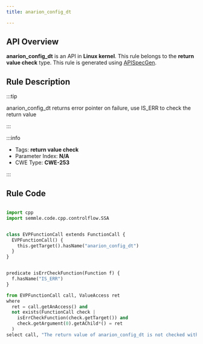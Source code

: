 ```yaml
---
title: anarion_config_dt

---
```



## API Overview
**anarion_config_dt** is an API in **Linux kernel**. This rule belongs to the **return value check** type. This rule is generated using [APISpecGen](../../tools/APISpecGen).
## Rule Description

:::tip

anarion_config_dt returns error pointer on failure, use IS_ERR to check the return value

:::

:::info

- Tags: **return value check**
- Parameter Index: **N/A**
- CWE Type: **CWE-253**

:::

## Rule Code
```python

import cpp
import semmle.code.cpp.controlflow.SSA


class EVPFunctionCall extends FunctionCall {
  EVPFunctionCall() {
    this.getTarget().hasName("anarion_config_dt")
  }
}


predicate isErrCheckFunction(Function f) {
  f.hasName("IS_ERR") 
}

from EVPFunctionCall call, ValueAccess ret
where
  ret = call.getAnAccess() and
  not exists(FunctionCall check |
    isErrCheckFunction(check.getTarget()) and
    check.getArgument(0).getAChild*() = ret
  )
select call, "The return value of anarion_config_dt is not checked with IS_ERR."
    
```